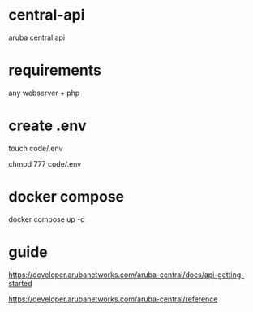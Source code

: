 # central-api
aruba central api


# requirements
any webserver + php


# create .env
touch code/.env

chmod 777 code/.env


# docker compose
docker compose up -d


# guide
https://developer.arubanetworks.com/aruba-central/docs/api-getting-started

https://developer.arubanetworks.com/aruba-central/reference
